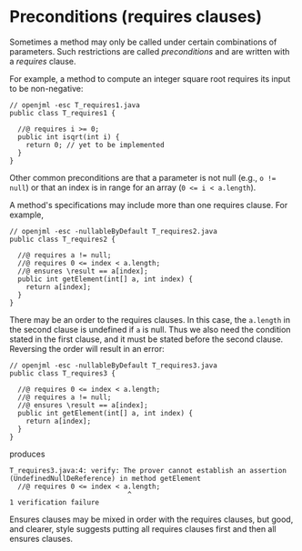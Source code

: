# Preconditions (requires clauses)

Sometimes a method may only be called under certain combinations of
parameters. Such restrictions are called *preconditions* and
are written with a *requires* clause.

For example, a method to compute an integer square root requires its
input to be non-negative:
```
// openjml -esc T_requires1.java
public class T_requires1 {

  //@ requires i >= 0;
  public int isqrt(int i) {
    return 0; // yet to be implemented
  }
}
```

Other common preconditions are that a parameter is not null (e.g., `o != null`)
or that an index is in range for an array (`0 <= i < a.length`).

A method's specifications may include more than one requires clause. For example,
```
// openjml -esc -nullableByDefault T_requires2.java
public class T_requires2 {

  //@ requires a != null;
  //@ requires 0 <= index < a.length;
  //@ ensures \result == a[index];
  public int getElement(int[] a, int index) {
    return a[index];
  }
}
```

There may be an order to the requires clauses. In this case, the `a.length` in
the second clause is undefined if `a` is null. Thus we also need the
condition stated in the first clause, and it must be stated before the
second clause. Reversing the order will result in an error:
```
// openjml -esc -nullableByDefault T_requires3.java
public class T_requires3 {

  //@ requires 0 <= index < a.length;
  //@ requires a != null;
  //@ ensures \result == a[index];
  public int getElement(int[] a, int index) {
    return a[index];
  }
}
```
produces
```
T_requires3.java:4: verify: The prover cannot establish an assertion (UndefinedNullDeReference) in method getElement
  //@ requires 0 <= index < a.length;
                             ^
1 verification failure
```

Ensures clauses may be mixed in order with the requires clauses, but good,
and clearer, style suggests putting all requires clauses first and then
all ensures clauses.
